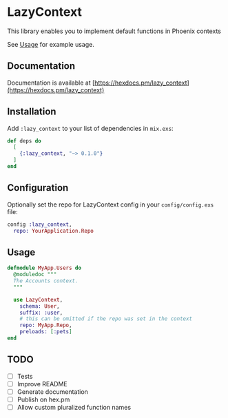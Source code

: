 # LazyContext

This library enables you to implement default functions in Phoenix contexts

See [Usage](#usage) for example usage.

## Documentation

Documentation is available at [https://hexdocs.pm/lazy_context](https://hexdocs.pm/lazy_context)

## Installation

Add `:lazy_context` to your list of dependencies in `mix.exs`:

```elixir
def deps do
  [
    {:lazy_context, "~> 0.1.0"}
  ]
end
```

## Configuration

Optionally set the repo for LazyContext config in your `config/config.exs` file:

```elixir
config :lazy_context,
  repo: YourApplication.Repo
```

## Usage

```elixir
defmodule MyApp.Users do
  @moduledoc """
  The Accounts context.
  """

  use LazyContext,
    schema: User,
    suffix: :user,
    # this can be omitted if the repo was set in the context
    repo: MyApp.Repo,
    preloads: [:pets]
end
```

## TODO

- [ ] Tests
- [ ] Improve README
- [ ] Generate documentation
- [ ] Publish on hex.pm
- [ ] Allow custom pluralized function names
